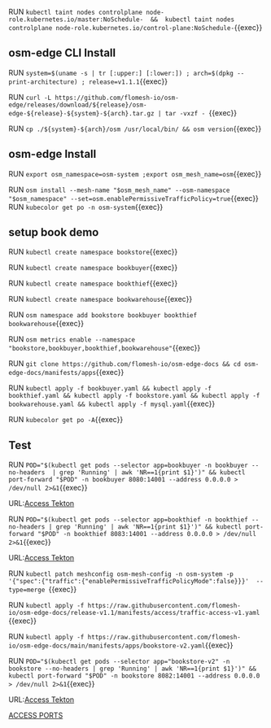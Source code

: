 RUN `kubectl taint nodes controlplane node-role.kubernetes.io/master:NoSchedule-  &&  kubectl taint nodes controlplane node-role.kubernetes.io/control-plane:NoSchedule-`{{exec}}   

## osm-edge CLI Install  

RUN `system=$(uname -s | tr [:upper:] [:lower:]) ; arch=$(dpkg --print-architecture) ; release=v1.1.1`{{exec}}   

RUN `curl -L https://github.com/flomesh-io/osm-edge/releases/download/${release}/osm-edge-${release}-${system}-${arch}.tar.gz | tar -vxzf -
`{{exec}} 

RUN `cp ./${system}-${arch}/osm /usr/local/bin/ && osm version`{{exec}} 


## osm-edge Install   

RUN `export osm_namespace=osm-system ;export osm_mesh_name=osm`{{exec}}   

RUN `osm install --mesh-name "$osm_mesh_name" --osm-namespace "$osm_namespace" --set=osm.enablePermissiveTrafficPolicy=true`{{exec}}   
RUN `kubecolor get po -n osm-system`{{exec}}  

## setup book demo 

RUN `kubectl create namespace bookstore`{{exec}} 

RUN `kubectl create namespace bookbuyer`{{exec}} 

RUN `kubectl create namespace bookthief`{{exec}}   

RUN `kubectl create namespace bookwarehouse`{{exec}}    

RUN `osm namespace add bookstore bookbuyer bookthief bookwarehouse`{{exec}}  

RUN `osm metrics enable --namespace "bookstore,bookbuyer,bookthief,bookwarehouse"`{{exec}} 

RUN `git clone https://github.com/flomesh-io/osm-edge-docs && cd osm-edge-docs/manifests/apps`{{exec}} 

RUN `kubectl apply -f bookbuyer.yaml && kubectl apply -f bookthief.yaml && kubectl apply -f bookstore.yaml && kubectl apply -f bookwarehouse.yaml && kubectl apply -f mysql.yaml`{{exec}} 

RUN `kubecolor get po -A`{{exec}} 


## Test   
RUN `POD="$(kubectl get pods --selector app=bookbuyer -n bookbuyer --no-headers  | grep 'Running' | awk 'NR==1{print $1}')" && kubectl port-forward "$POD" -n bookbuyer 8080:14001 --address 0.0.0.0 > /dev/null 2>&1`{{exec}}   

URL:[Access Tekton]({{TRAFFIC_HOST1_8080}}) 


RUN `POD="$(kubectl get pods --selector app=bookthief -n bookthief --no-headers | grep 'Running' | awk 'NR==1{print $1}')" && kubectl port-forward "$POD" -n bookthief 8083:14001 --address 0.0.0.0 > /dev/null 2>&1`{{exec}}     

URL:[Access Tekton]({{TRAFFIC_HOST1_8083}})    

RUN `kubectl patch meshconfig osm-mesh-config -n osm-system -p '{"spec":{"traffic":{"enablePermissiveTrafficPolicyMode":false}}}'  --type=merge
`{{exec}}    

RUN `kubectl apply -f https://raw.githubusercontent.com/flomesh-io/osm-edge-docs/release-v1.1/manifests/access/traffic-access-v1.yaml
`{{exec}}    


RUN `kubectl apply -f https://raw.githubusercontent.com/flomesh-io/osm-edge-docs/main/manifests/apps/bookstore-v2.yaml`{{exec}}   

RUN `POD="$(kubectl get pods --selector app="bookstore-v2" -n bookstore --no-headers | grep 'Running' | awk 'NR==1{print $1}')" && kubectl port-forward "$POD" -n bookstore 8082:14001 --address 0.0.0.0 > /dev/null 2>&1`{{exec}}     

URL:[Access Tekton]({{TRAFFIC_HOST1_8082}})    



[ACCESS PORTS]({{TRAFFIC_SELECTOR}})
